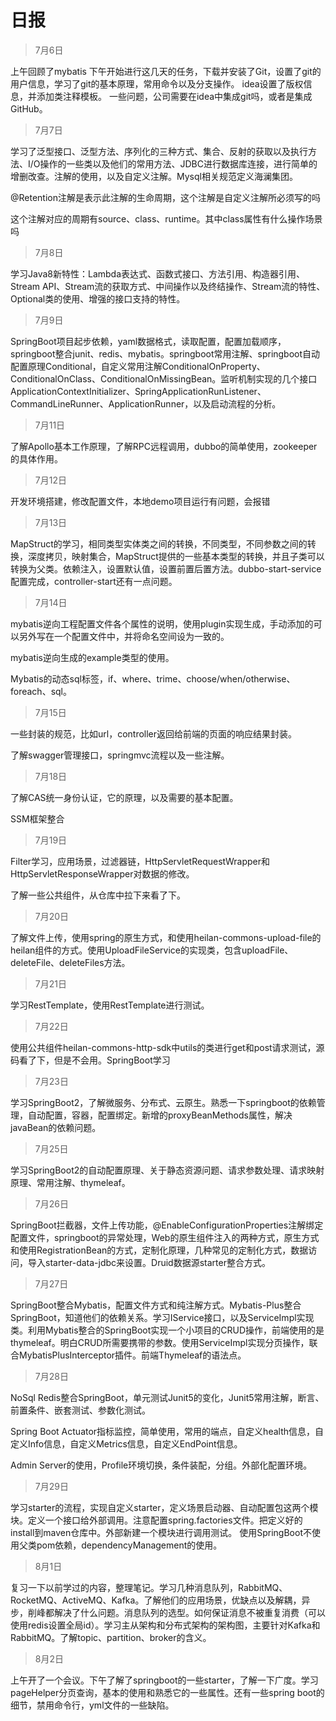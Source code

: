 # 日报

> 7月6日

上午回顾了mybatis
下午开始进行这几天的任务，下载并安装了Git，设置了git的用户信息，学习了git的基本原理，常用命令以及分支操作。
idea设置了版权信息，并添加类注释模板。
一些问题，公司需要在idea中集成git吗，或者是集成GitHub。

> 7月7日

学习了泛型接口、泛型方法、序列化的三种方式、集合、反射的获取以及执行方法、I/O操作的一些类以及他们的常用方法、JDBC进行数据库连接，进行简单的增删改查。注解的使用，以及自定义注解。Mysql相关规范定义海澜集团。

@Retention注解是表示此注解的生命周期，这个注解是自定义注解所必须写的吗

这个注解对应的周期有source、class、runtime。其中class属性有什么操作场景吗

> 7月8日

学习Java8新特性：Lambda表达式、函数式接口、方法引用、构造器引用、Stream API、Stream流的获取方式、中间操作以及终结操作、Stream流的特性、Optional类的使用、增强的接口支持的特性。

> 7月9日

SpringBoot项目起步依赖，yaml数据格式，读取配置，配置加载顺序，springboot整合junit、redis、mybatis。springboot常用注解、springboot自动配置原理Conditional，自定义常用注解ConditionalOnProperty、ConditionalOnClass、ConditionalOnMissingBean。监听机制实现的几个接口ApplicationContextInitializer、SpringApplicationRunListener、CommandLineRunner、ApplicationRunner，以及启动流程的分析。

> 7月11日

了解Apollo基本工作原理，了解RPC远程调用，dubbo的简单使用，zookeeper的具体作用。

> 7月12日

开发环境搭建，修改配置文件，本地demo项目运行有问题，会报错

> 7月13日

MapStruct的学习，相同类型实体类之间的转换，不同类型，不同参数之间的转换，深度拷贝，映射集合，MapStruct提供的一些基本类型的转换，并且子类可以转换为父类。依赖注入，设置默认值，设置前置后置方法。dubbo-start-service配置完成，controller-start还有一点问题。

> 7月14日

mybatis逆向工程配置文件各个属性的说明，使用plugin实现生成，手动添加的可以另外写在一个配置文件中，并将命名空间设为一致的。

mybatis逆向生成的example类型的使用。

Mybatis的动态sql标签，if、where、trime、choose/when/otherwise、foreach、sql。

> 7月15日

一些封装的规范，比如url，controller返回给前端的页面的响应结果封装。

了解swagger管理接口，springmvc流程以及一些注解。

> 7月18日

了解CAS统一身份认证，它的原理，以及需要的基本配置。

SSM框架整合

> 7月19日

Filter学习，应用场景，过滤器链，HttpServletRequestWrapper和HttpServletResponseWrapper对数据的修改。

了解一些公共组件，从仓库中拉下来看了下。

> 7月20日

了解文件上传，使用spring的原生方式，和使用heilan-commons-upload-file的heilan组件的方式。使用UploadFileService的实现类，包含uploadFile、deleteFile、deleteFiles方法。

> 7月21日

学习RestTemplate，使用RestTemplate进行测试。

> 7月22日

使用公共组件heilan-commons-http-sdk中utils的类进行get和post请求测试，源码看了下，但是不会用。SpringBoot学习

> 7月23日

学习SpringBoot2，了解微服务、分布式、云原生。熟悉一下springboot的依赖管理，自动配置，容器，配置绑定。新增的proxyBeanMethods属性，解决javaBean的依赖问题。

> 7月25日

学习SpringBoot2的自动配置原理、关于静态资源问题、请求参数处理、请求映射原理、常用注解、thymeleaf。

> 7月26日

SpringBoot拦截器，文件上传功能，@EnableConfigurationProperties注解绑定配置文件，springboot的异常处理，Web的原生组件注入的两种方式，原生方式和使用RegistrationBean的方式，定制化原理，几种常见的定制化方式，数据访问，导入starter-data-jdbc来设置。Druid数据源starter整合方式。

> 7月27日

SpringBoot整合Mybatis，配置文件方式和纯注解方式。Mybatis-Plus整合SpringBoot，知道他们的依赖关系。学习IService接口，以及ServiceImpl实现类。利用Mybatis整合的SpringBoot实现一个小项目的CRUD操作，前端使用的是thymeleaf。明白CRUD所需要携带的参数。使用ServiceImpl实现分页操作，联合MybatisPlusInterceptor插件。前端Thymeleaf的语法点。

> 7月28日

NoSql Redis整合SpringBoot，单元测试Junit5的变化，Junit5常用注解，断言、前置条件、嵌套测试、参数化测试。

Spring Boot Actuator指标监控，简单使用，常用的端点，自定义health信息，自定义Info信息，自定义Metrics信息，自定义EndPoint信息。

Admin Server的使用，Profile环境切换，条件装配，分组。外部化配置环境。

> 7月29日

学习starter的流程，实现自定义starter，定义场景启动器、自动配置包这两个模块。定义一个接口给外部调用。注意配置spring.factories文件。把定义好的install到maven仓库中。外部新建一个模块进行调用测试。 使用SpringBoot不使用父类pom依赖，dependencyManagement的使用。

> 8月1日

复习一下以前学过的内容，整理笔记。学习几种消息队列，RabbitMQ、RocketMQ、ActiveMQ、Kafka。了解他们的应用场景，优缺点以及解耦，异步，削峰都解决了什么问题。消息队列的选型。如何保证消息不被重复消费（可以使用redis设置全局id）。学习主从架构和分布式架构的架构图，主要针对Kafka和RabbitMQ。了解topic、partition、broker的含义。

> 8月2日

上午开了一个会议。下午了解了springboot的一些starter，了解一下广度。学习pageHelper分页查询，基本的使用和熟悉它的一些属性。还有一些spring boot的细节，禁用命令行，yml文件的一些缺陷。